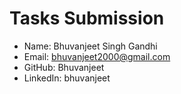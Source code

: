 # Tasks Submission

- Name: Bhuvanjeet Singh Gandhi
- Email: bhuvanjeet2000@gmail.com
- GitHub: Bhuvanjeet
- LinkedIn: bhuvanjeet